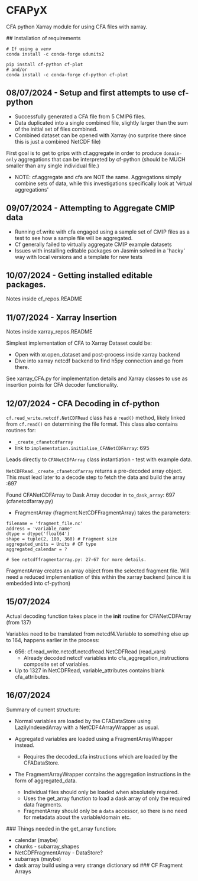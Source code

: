 # CFAPyX
CFA python Xarray module for using CFA files with xarray.

## Installation of requirements

```
# If using a venv
conda install -c conda-forge udunits2

pip install cf-python cf-plot
# and/or
conda install -c conda-forge cf-python cf-plot
```

## 08/07/2024 - Setup and first attempts to use cf-python

- Successfully generated a CFA file from 5 CMIP6 files.
- Data duplicated into a single combined file, slightly larger than the sum of the initial set of files combined.
- Combined dataset can be opened with Xarray (no surprise there since this is just a combined NetCDF file)

First goal is to get to grips with cf.aggregate in order to produce `domain-only` aggregations that can be interpreted
by cf-python (should be MUCH smaller than any single individual file.)

- NOTE: cf.aggregate and cfa are NOT the same. Aggregations simply combine sets of data, while this investigations specifically look at 'virtual aggregations'

## 09/07/2024 - Attempting to Aggregate CMIP data

- Running cf.write with cfa engaged using a sample set of CMIP files as a test to see how a sample file will be aggregated.
- Cf generally failed to virtually aggregate CMIP example datasets
- Issues with installing editable packages on Jasmin solved in a 'hacky' way with local versions and a template for new tests

## 10/07/2024 - Getting installed editable packages.

Notes inside cf_repos.README

## 11/07/2024 - Xarray Insertion

Notes inside xarray_repos.README

Simplest implementation of CFA to Xarray Dataset could be:
 - Open with xr.open_dataset and post-process inside xarray backend
 - Dive into xarray netcdf backend to find h5py connection and go from there.

See xarray_CFA.py for implementation details and Xarray classes to use as insertion points for CFA decoder functionality.

## 12/07/2024 - CFA Decoding in cf-python

`cf.read_write.netcdf.NetCDFRead` class has a `read()` method, likely linked from `cf.read()` on determining the file format. This class also contains routines for:
 - `_create_cfanetcdfarray`
 - link to `implementation.initialise_CFANetCDFArray`: 695

Leads directly to `CFANetCDFArray` class instantiation - test with example data.

`NetCDFRead._create_cfanetcdfarray` returns a pre-decoded array object. This must lead later to a decode step to fetch the data and build the array :697

Found CFANetCDFArray to Dask Array decoder in `to_dask_array`: 697 (cfanetcdfarray.py)
 - FragmentArray (fragment.NetCDFFragmentArray) takes the parameters:
 ```
 filename = 'fragment_file.nc'
 address = 'variable_name'
 dtype = dtype('float64')
 shape = tuple(2, 180, 360) # Fragment size
 aggregated_units = Units # CF type
 aggregated_calendar = ?

# See netcdffragmentarray.py: 27-67 for more details.
 ```

FragmentArray creates an array object from the selected fragment file. Will need a reduced implementation of this within the xarray backend (since it is embedded into cf-python)

## 15/07/2024

Actual decoding function takes place in the __init__ routine for CFANetCDFArray (from 137)

Variables need to be translated from netcdf4.Variable to something else up to 164, happens earlier in the process:
 - 656: cf.read_write.netcdf.netcdfread.NetCDFRead (read_vars)
   - Already decoded netcdf variables into cfa_aggregation_instructions composite set of variables.
 - Up to 1327 in NetCDFRead, variable_attributes contains blank cfa_attributes.

## 16/07/2024

Summary of current structure:
 - Normal variables are loaded by the CFADataStore using LazilyIndexedArray with a NetCDF4ArrayWrapper as usual.
 - Aggregated variables are loaded using a FragmentArrayWrapper instead.
   - Requires the decoded_cfa instructions which are loaded by the CFADataStore.

 - The FragmentArrayWrapper contains the aggregation instructions in the form of aggregated_data.
   - Individual files should only be loaded when absolutely required.
   - Uses the get_array function to load a dask array of only the required data fragments.
   - FragmentArray should only be a `data` accessor, so there is no need for metadata about the variable/domain etc.

### Things needed in the get_array function:
 - calendar (maybe)
 - chunks - subarray_shapes
 - NetCDFFragmentArray - DataStore?
 - subarrays (maybe)
 - dask array build using a very strange dictionary
sd
### CF Fragment Arrays





